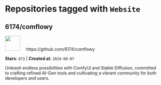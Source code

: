 # Repositories tagged with `Website`


## 6174/comflowy


<a href='https://github.com/6174/comflowy'>
<img src="https://avatars.githubusercontent.com/u/3872872?v=4" width="50" height="50"></a> &nbsp; &nbsp; https://github.com/6174/comflowy

**Stars**: `873` | **Created at**: `2024-08-07`


Unleash endless possibilities with ComfyUI and Stable Diffusion, committed to crafting refined AI-Gen tools and cultivating a vibrant community for both developers and users. 

